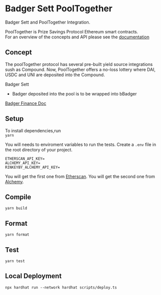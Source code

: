 # Badger Sett PoolTogether

Badger Sett and PoolTogether Integration.

PoolTogether is Prize Savings Protocol Ethereum smart contracts.  
For an overview of the concepts and API please see the [documentation](https://docs.pooltogether.com/)

## Concept

The poolTogether protocol has several pre-built yield source integrations sush as Compound. Now, PoolTogether offers a no-loss lottery where DAI, USDC and UNI are deposited into the Compound.

Badger Sett

-   Badger deposited into the pool is to be wrapped into bBadger

[Badger Finance Doc](https://badger-finance.gitbook.io/badger-finance/)

## Setup

To install dependencies,run  
`yarn`

You will needs to enviroment variables to run the tests.
Create a `.env` file in the root directory of your project.

```
ETHERSCAN_API_KEY=
ALCHEMY_API_KEY=
RINKEYBY_ALCHEMY_API_KEY=
```

You will get the first one from [Etherscan](https://etherscan.io/).
You will get the second one from [Alchemy](https://dashboard.alchemyapi.io/).

## Compile

`yarn build`

## Format

`yarn format`

## Test

`yarn test`

## Local Deployment

`npx hardhat run --network hardhat scripts/deploy.ts`
